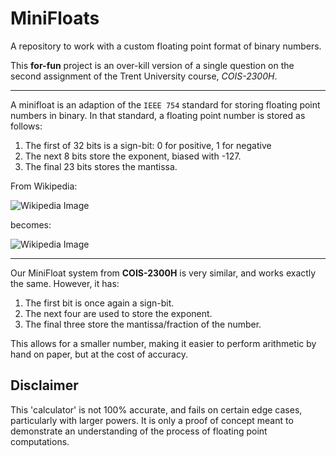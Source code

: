 # MiniFloats

A repository to work with a custom floating point format of binary numbers.

This **for-fun** project is an over-kill version of a single question on the second assignment of the Trent University course, *COIS-2300H*.

---

A minifloat is an adaption of the `IEEE 754` standard for storing floating point numbers in binary. In that standard, a floating point number is stored as follows:

1. The first of 32 bits is a sign-bit: 0 for positive, 1 for negative
2. The next 8 bits store the exponent, biased with -127.
3. The final 23 bits stores the mantissa.

From Wikipedia:

![Wikipedia Image](https://upload.wikimedia.org/wikipedia/commons/thumb/d/d2/Float_example.svg/1180px-Float_example.svg.png)

becomes:

![Wikipedia Image](https://wikimedia.org/api/rest_v1/media/math/render/svg/15f92e12d6d0a7c02be4f12c83007940c432ba87)

***

Our MiniFloat system from **COIS-2300H** is very similar, and works exactly the same. However, it has:
1. The first bit is once again a sign-bit.
2. The next four are used to store the exponent.
3. The final three store the mantissa/fraction of the number.

This allows for a smaller number, making it easier to perform arithmetic by hand on paper, but at the cost of accuracy.

## Disclaimer
This 'calculator' is not 100% accurate, and fails on certain edge cases, particularly with larger powers. It is only a proof of concept meant to demonstrate an understanding of the process of floating point computations.
